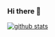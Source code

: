 ### Hi there 👋

[![github stats](https://github-readme-stats.vercel.app/api?username=leivoev&theme=tokyonight)](https://github.com/leivoev)
